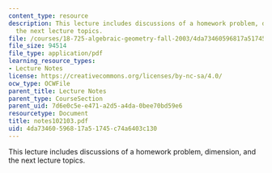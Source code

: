 ```yaml
---
content_type: resource
description: This lecture includes discussions of a homework problem, dimension, and
  the next lecture topics.
file: /courses/18-725-algebraic-geometry-fall-2003/4da73460596817a51745c74a6403c130_notes102103.pdf
file_size: 94514
file_type: application/pdf
learning_resource_types:
- Lecture Notes
license: https://creativecommons.org/licenses/by-nc-sa/4.0/
ocw_type: OCWFile
parent_title: Lecture Notes
parent_type: CourseSection
parent_uid: 7d6e0c5e-e471-a2d5-a4da-0bee70bd59e6
resourcetype: Document
title: notes102103.pdf
uid: 4da73460-5968-17a5-1745-c74a6403c130
---
```

This lecture includes discussions of a homework problem, dimension, and the next lecture topics.